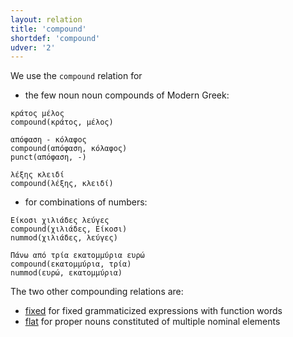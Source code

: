 ```yaml
---
layout: relation
title: 'compound'
shortdef: 'compound'
udver: '2'
---
```


We use the `compound` relation for

- the few noun noun compounds of Modern Greek:

~~~ sdparse
κράτος μέλος
compound(κράτος, μέλος)
~~~

~~~ sdparse
απόφαση - κόλαφος
compound(απόφαση, κόλαφος)
punct(απόφαση, -)
~~~

~~~ sdparse
λέξης κλειδί
compound(λέξης, κλειδί)
~~~

- for combinations of numbers:

~~~ sdparse
Είκοσι χιλιάδες λεύγες
compound(χιλιάδες, Είκοσι)
nummod(χιλιάδες, λεύγες)
~~~

~~~ sdparse
Πάνω από τρία εκατομμύρια ευρώ
compound(εκατομμύρια, τρία)
nummod(ευρώ, εκατομμύρια)
~~~

The two other compounding relations are:

- [fixed]() for fixed grammaticized expressions with function words
- [flat]() for proper nouns constituted of multiple nominal elements
<!-- Interlanguage links updated Po lis 14 15:35:15 CET 2022 -->
